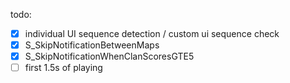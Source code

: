 todo:

- [x] individual UI sequence detection / custom ui sequence check
- [x] S_SkipNotificationBetweenMaps
- [x] S_SkipNotificationWhenClanScoresGTE5
- [ ] first 1.5s of playing
